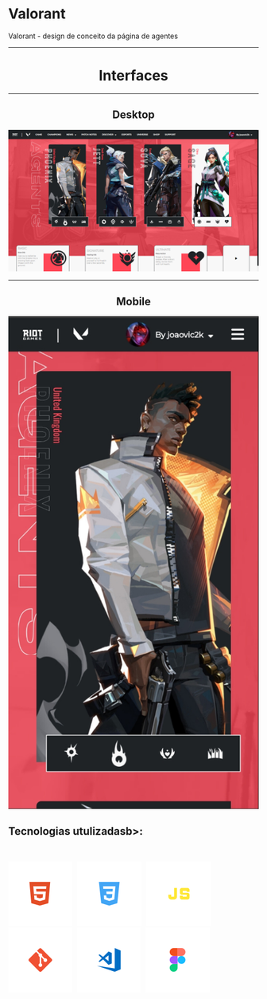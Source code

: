 # Valorant
Valorant - design de conceito da página de agentes
<hr>
<div align="center">
  <h1>Interfaces</h1>
  <hr>
  <h2>Desktop</h2>
  <img src="valorant.png">
  <hr>
  <h2>Mobile</h2>
  <img src="valorant-mobile.jpg">
</div>

## <b>Tecnologias utulizadasb>:
<div style="display: inline_block; text-decoration: none; margin-bottom: 30px"><br>

  ![HTML](./img/html.svg) &nbsp;
  ![CSS](./img/css.svg) &nbsp;
  ![JS](./img/js.svg) &nbsp;
  ![Git](./img/git.svg) &nbsp;
  ![VSCode](./img/vscode.svg) &nbsp;
  ![Figma](./img/figma.svg) &nbsp;

</div>
<br><br><br>
